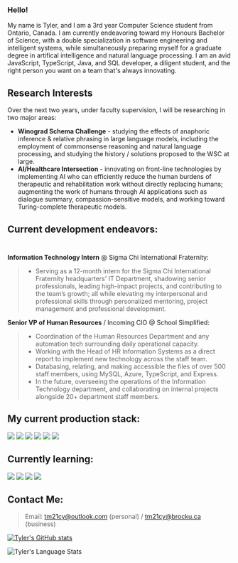 ### Hello!
My name is Tyler, and I am a 3rd year Computer Science student from Ontario, Canada. I am currently endeavoring toward my Honours Bachelor of Science, with a double specialization in software engineering and intelligent systems, while simultaneously preparing myself for a graduate degree in artifical intelligence and natural language processing. I am an avid JavaScript, TypeScript, Java, and SQL developer, a diligent student, and the right person you want on a team that's always innovating.

## Research Interests
Over the next two years, under faculty supervision, I will be researching in two major areas:
- **Winograd Schema Challenge** - studying the effects of anaphoric inference & relative phrasing in large language models, including the employment of commonsense reasoning and natural language processing, and studying the history / solutions proposed to the WSC at large.
- **AI/Healthcare Intersection** - innovating on front-line technologies by implementing AI who can efficiently reduce the human burdens of therapeutic and rehabilitation work without directly replacing humans; augmenting the work of humans through AI applications such as dialogue summary, compassion-sensitive models, and working toward Turing-complete therapeutic models.

## Current development endeavors:<br><br>
**Information Technology Intern** @ Sigma Chi International Fraternity:
> - Serving as a 12-month intern for the Sigma Chi International Fraternity headquarters' IT Department, shadowing senior professionals, leading high-impact projects, and contributing to the team’s growth; all while elevating my interpersonal and professional skills through personalized mentoring, project management and professional development.

**Senior VP of Human Resources** / Incoming CIO @ School Simplified:
> - Coordination of the Human Resources Department and any automation tech surrounding daily operational capacity.<br>
> - Working with the Head of HR Information Systems as a direct report to implement new technology across the staff team.<br>
> - Databasing, relating, and making accessible the files of over 500 staff members, using MySQL, Azure, TypeScript, and Express.<br>
> - In the future, overseeing the operations of the Information Technology department, and collaborating on internal projects alongside 20+ department staff members.<br>

## My current production stack:<br>
<img src="https://shields.io/badge/TypeScript-3178C6?logo=TypeScript&logoColor=FFF&style=flat-square">
<img src="https://shields.io/badge/JavaScript-f7df1e?logo=Javascript&logoColor=000&style=flat-square">
<img src="https://shields.io/badge/MySQL-00758F?logo=mysql&logoColor=white&style=flat-square">
<img src="https://shields.io/badge/Express-black?logo=express&logoColor=white&style=flat-square">
<img src="https://shields.io/badge/HTML-white?logo=html5&logoColor=orange&style=flat-square">
<img src="https://shields.io/badge/CSS-blue?logo=css3&logoColor=white&style=flat-square"><br>

## Currently learning:<br>
<img src="https://shields.io/badge/Assembly-grey?logo=webassembly&logoColor=white&style=flat-square">
<img src="https://shields.io/badge/Rust-brown?logo=rust&logoColor=white&style=flat-square">
<img src="https://shields.io/badge/C/C++-lightblue?logo=c&logoColor=black&style=flat-square">
<img src="https://shields.io/badge/Python-darkgreen?logo=python&logoColor=white&style=flat-square">

## Contact Me:
> Email: tm21cy@outlook.com (personal) / tm21cy@brocku.ca (business)<br>

[![Tyler's GitHub stats](https://github-readme-stats.vercel.app/api?username=tm21cy)](https://github.com/tm21cy/github-readme-stats)

![Tyler's Language Stats](https://github-readme-stats.vercel.app/api/top-langs/?username=tm21cy)
